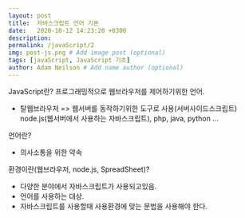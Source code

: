 ```yaml
---
layout: post
title:  자바스크립트 언어 기본
date:   2020-10-12 14:23:20 +0300
description:  
permalink: /javaScript/2
img: post-js.png # Add image post (optional) 
tags: [javaScript, JavaScript 기초]
author: Adam Neilson # Add name author (optional)
--- 
```

JavaScript란?
프로그래밍적으로 웹브라우저를 제어하기위한 언어.
- 탈웹브라우저
    => 웹서버를 동작하기위한 도구로 사용(서버사이드스크립트)
    node.js(웹서버에서 사용하는 자바스크립트), php, java, python ...

언어란?
- 의사소통을 위한 약속

환경이란(웹브라우저, node.js, SpreadSheet)?
- 다양한 분야에서 자바스크립트가 사용되고있음.
- 언어를 사용하는 대상.
- 자바스크립트를 사용할때 사용환경에 맞는 문법을 사용해야 한다.

